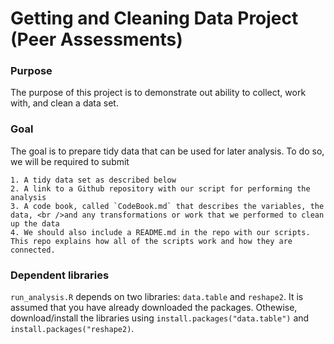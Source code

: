 # Getting and Cleaning Data Project (Peer Assessments)
### Purpose
The purpose of this project is to demonstrate out ability to collect, work with, and clean a data set.

### Goal
The goal is to prepare tidy data that can be used for later analysis. To do so, we will be required to submit

	1. A tidy data set as described below
	2. A link to a Github repository with our script for performing the analysis
	3. A code book, called `CodeBook.md` that describes the variables, the data, <br />and any transformations or work that we performed to clean up the data
	4. We should also include a README.md in the repo with our scripts. This repo explains how all of the scripts work and how they are connected.

### Dependent libraries
`run_analysis.R` depends on two libraries: `data.table` and `reshape2`. It is assumed that you have already downloaded the packages. Othewise, download/install the libraries using `install.packages("data.table")` and `install.packages("reshape2)`. 
 
